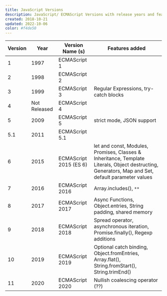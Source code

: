 ```yaml
---
title: JavaScript Versions
description: JavaScript/ ECMAScript Versions with release years and features added
created: 2018-10-21
updated: 2022-10-06
color: #f4de50
---
```


| Version | Year | Version Name (s) | Features added |
|--------|--------|--------|--------|
|1|1997|ECMAScript 1| |
|2|1998|ECMAScript 2| |
|3|1999|ECMAScript 3|Regular Expressions, try-catch blocks|
|4|Not Released|ECMAScript 4| |
|5|2009|ECMAScript 5|strict mode, JSON support|
|5.1|2011|ECMAScript 5.1| |
|6|2015|ECMAScript 2015 (ES 6)|let and const, Modules, Promises, Classes & Inheritance, Template Literals, Object destructing, Generators, Map and Set, default parameter values|
|7|2016|ECMAScript 2016|Array.includes(), `**`|
|8|2017|ECMAScript 2017|Async Functions, Object.entries, String padding, shared memory|
|9|2018|ECMAScript 2018|Spread operator, asynchronous iteration, Promise.finally(), Regexp additions|
|10|2019|ECMAScript 2019|Optional catch binding, Object.fromEntries, Array.flat(), String.fromStart(), String.trimEnd()|
|11|2020|ECMAScript 2020|Nullish coalescing operator (??)|
